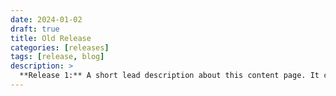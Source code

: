 ```yaml
---
date: 2024-01-02
draft: true
title: Old Release
categories: [releases]
tags: [release, blog]
description: >
  **Release 1:** A short lead description about this content page. It can be **bold** or _italic_ and can be split over multiple paragraphs.
---
```

